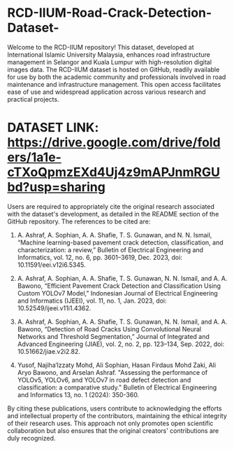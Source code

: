 # RCD-IIUM-Road-Crack-Detection-Dataset-
Welcome to the RCD-IIUM repository! This dataset, developed at International Islamic University Malaysia, enhances road infrastructure management in Selangor and Kuala Lumpur with high-resolution digital images data.
The RCD-IIUM dataset is hosted on GitHub, readily available for use by both the academic community and professionals involved in road maintenance and infrastructure management. This open access facilitates ease of use and widespread application across various research and practical projects.

# DATASET LINK: https://drive.google.com/drive/folders/1a1e-cTXoQpmzEXd4Uj4z9mAPJnmRGUbd?usp=sharing

Users are required to appropriately cite the original research associated with the dataset's development, as detailed in the README section of the GitHub repository. The references to be cited are:


1. A. Ashraf, A. Sophian, A. A. Shafie, T. S. Gunawan, and N. N. Ismail, “Machine learning-based pavement crack detection, classification, and characterization: a review,” Bulletin of Electrical Engineering and Informatics, vol. 12, no. 6, pp. 3601–3619, Dec. 2023, doi: 10.11591/eei.v12i6.5345.

2. A. Ashraf, A. Sophian, A. A. Shafie, T. S. Gunawan, N. N. Ismail, and A. A. Bawono, “Efficient Pavement Crack Detection and Classification Using Custom YOLOv7 Model,” Indonesian Journal of Electrical Engineering and Informatics (IJEEI), vol. 11, no. 1, Jan. 2023, doi: 10.52549/ijeei.v11i1.4362.

3. A. Ashraf, A. Sophian, A. A. Shafie, T. S. Gunawan, N. N. Ismail, and A. A. Bawono, “Detection of Road Cracks Using Convolutional Neural Networks and Threshold Segmentation,” Journal of Integrated and Advanced Engineering (JIAE), vol. 2, no. 2, pp. 123–134, Sep. 2022, doi: 10.51662/jiae.v2i2.82.

4. Yusof, Najiha‘Izzaty Mohd, Ali Sophian, Hasan Firdaus Mohd Zaki, Ali Aryo Bawono, and Arselan Ashraf. "Assessing the performance of YOLOv5, YOLOv6, and YOLOv7 in road defect detection and classification: a comparative study." Bulletin of Electrical Engineering and Informatics 13, no. 1 (2024): 350-360.


By citing these publications, users contribute to acknowledging the efforts and intellectual property of the contributors, maintaining the ethical integrity of their research uses. This approach not only promotes open scientific collaboration but also ensures that the original creators' contributions are duly recognized.
